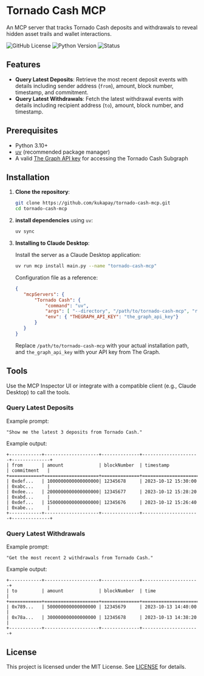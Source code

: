 # Tornado Cash MCP

An MCP server that tracks Tornado Cash deposits and withdrawals to reveal hidden asset trails and wallet interactions.

![GitHub License](https://img.shields.io/github/license/kukapay/tornado-cash-mcp) 
![Python Version](https://img.shields.io/badge/python-3.10%2B-blue)
![Status](https://img.shields.io/badge/status-active-brightgreen.svg)

## Features

- **Query Latest Deposits**: Retrieve the most recent deposit events with details including sender address (`from`), amount, block number, timestamp, and commitment.
- **Query Latest Withdrawals**: Fetch the latest withdrawal events with details including recipient address (`to`), amount, block number, and timestamp.

## Prerequisites

- Python 3.10+
- [uv](https://github.com/astral-sh/uv) (recommended package manager)
- A valid [The Graph API key](https://thegraph.com/studio/) for accessing the Tornado Cash Subgraph

## Installation

1. **Clone the repository**:
   ```bash
   git clone https://github.com/kukapay/tornado-cash-mcp.git
   cd tornado-cash-mcp
   ```

2. **install dependencies** using `uv`:
   ```bash
   uv sync
   ```

3. **Installing to Claude Desktop**:

    Install the server as a Claude Desktop application:
    ```bash
    uv run mcp install main.py --name "tornado-cash-mcp"
    ```

    Configuration file as a reference:

    ```json
    {
       "mcpServers": {
           "Tornado Cash": {
               "command": "uv",
               "args": [ "--directory", "/path/to/tornado-cash-mcp", "run", "main.py" ],
               "env": { "THEGRAPH_API_KEY": "the_graph_api_key"}               
           }
       }
    }
    ```
    Replace `/path/to/tornado-cash-mcp` with your actual installation path, and `the_graph_api_key` with your API key from The Graph.


## Tools

Use the MCP Inspector UI or integrate with a compatible client (e.g., Claude Desktop) to call the tools.

### Query Latest Deposits

Example prompt:
```
"Show me the latest 3 deposits from Tornado Cash."
```

Example output:
```
+------------+--------------------+--------------+---------------------+--------------+
| from       | amount             | blockNumber  | timestamp           | commitment   |
+============+====================+==============+=====================+==============+
| 0xdef...   | 1000000000000000000| 12345678     | 2023-10-12 15:30:00 | 0xabc...     |
| 0xdee...   | 2000000000000000000| 12345677     | 2023-10-12 15:28:20 | 0xabd...     |
| 0xdef...   | 1500000000000000000| 12345676     | 2023-10-12 15:26:40 | 0xabe...     |
+------------+--------------------+--------------+---------------------+--------------+
```

### Query Latest Withdrawals

Example prompt:
```
"Get the most recent 2 withdrawals from Tornado Cash."
```

Example output:
```
+------------+--------------------+--------------+---------------------+
| to         | amount             | blockNumber  | time                |
+============+====================+==============+=====================+
| 0x789...   | 500000000000000000 | 12345679     | 2023-10-13 14:40:00 |
| 0x78a...   | 300000000000000000 | 12345678     | 2023-10-13 14:38:20 |
+------------+--------------------+--------------+---------------------+
```

## License

This project is licensed under the MIT License. See [LICENSE](LICENSE) for details.

